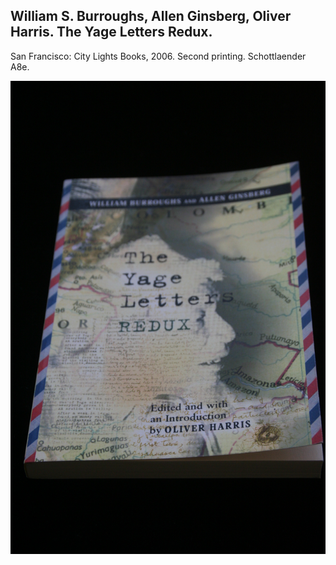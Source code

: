 ## William S. Burroughs, Allen Ginsberg, Oliver Harris. The Yage Letters Redux.

San Francisco: City Lights Books, 2006. Second printing. Schottlaender A8e.

![The Yage Letters Redux](../assets/images/the-yage-letters-redux-1.jpg)
